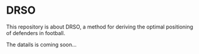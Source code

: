 # DRSO
This repository is about DRSO, a method for deriving the optimal positioning of defenders in football.


The datails is coming soon...
